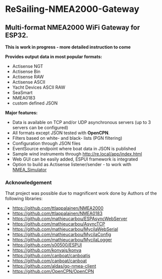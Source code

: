 # ReSailing-NMEA2000-Gateway
## Multi-format NMEA2000 WiFi Gateway for ESP32.

**This is work in progress - more detailed instruction to come**

**Provides output data in most popular formats:**
* Actisense NGT
* Actisense Bin
* Actisense RAW
* Actisense ASCII
* Yacht Devices ASCII RAW
* SeaSmart
* NMEA0183
* custom defined JSON

**Major features:**
* Data is available on TCP and/or UDP asynchronous servers (up to 3 servers can be configured)
* All formats except JSON tested with **OpenCPN**.
* Filters based on white- and black- lists (PGN filtering)
* Configuration through JSON files
* EventSource endpoint where boat data in JSON is published
* Sample wind instruments through http://re.local/app/index.html
* Web GUI can be easily added, ESPUI framework is integrated
* Option to build as Actisense listener/sender - to work with [NMEA_Simulator](https://www.kave.fi/Apps/NMEA-Simulator/NMEA-Simulator.7z)

### Acknowledgement
That project was possible due to magnificent work done by Authors of the following libraries:
* https://github.com/ttlappalainen/NMEA2000
* https://github.com/ttlappalainen/NMEA0183
* https://github.com/mathieucarbou/ESPAsyncWebServer
* https://github.com/mathieucarbou/AsyncTCP
* https://github.com/mathieucarbou/MycilaWebSerial
* https://github.com/mathieucarbou/MycilaConfig
* https://github.com/mathieucarbou/MycilaLogger
* https://github.com/s00500/ESPUI
* https://github.com/konvajs/konva
* https://github.com/canboat/canboatjs
* https://github.com/canboat/canboat
* https://github.com/aldas/go-nmea-client
* https://github.com/OpenCPN/OpenCPN
